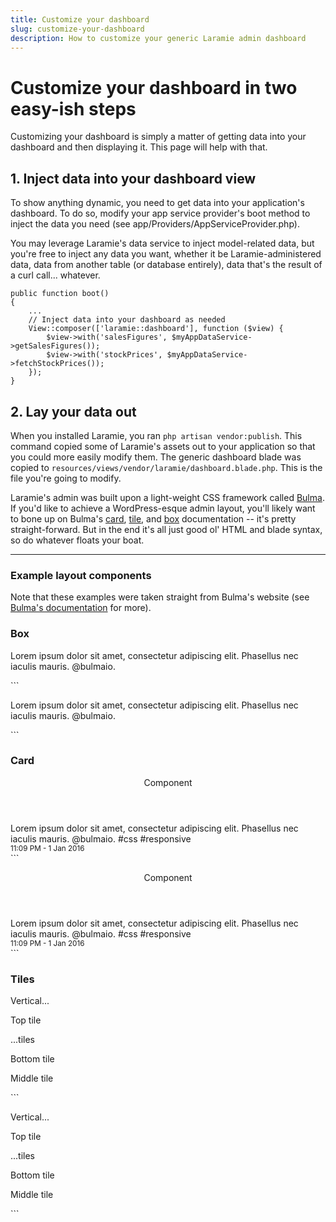 ```yaml
---
title: Customize your dashboard
slug: customize-your-dashboard
description: How to customize your generic Laramie admin dashboard
---
```


# Customize your dashboard <span class="subtitle">in two easy-ish steps</span>

Customizing your dashboard is simply a matter of getting data into your dashboard and then displaying it. This page will help with that.

## 1. Inject data into your dashboard view

To show anything dynamic, you need to get data into your application's dashboard. To do so, modify your app service provider's boot method to inject the data you need (see app/Providers/AppServiceProvider.php).

You may leverage Laramie's data service to inject model-related data, but you're free to inject any data you want, whether it be Laramie-administered data, data from another table (or database entirely), data that's the result of a curl call... whatever.

```
public function boot()
{
    ...
    // Inject data into your dashboard as needed
    View::composer(['laramie::dashboard'], function ($view) {
        $view->with('salesFigures', $myAppDataService->getSalesFigures());
        $view->with('stockPrices', $myAppDataService->fetchStockPrices());
    });
}
```

## 2. Lay your data out

When you installed Laramie, you ran `php artisan vendor:publish`. This command copied some of Laramie's assets out to your application so that you could more easily modify them. The generic dashboard blade was copied to `resources/views/vendor/laramie/dashboard.blade.php`. This is the file you're going to modify.

Laramie's admin was built upon a light-weight CSS framework called [Bulma](http://bulma.io/). If you'd like to achieve a WordPress-esque admin layout, you'll likely want to bone up on Bulma's [card](http://bulma.io/documentation/components/card/), [tile](http://bulma.io/documentation/layout/tiles/), and [box](http://bulma.io/documentation/elements/box/) documentation -- it's pretty straight-forward. But in the end it's all just good ol' HTML and blade syntax, so do whatever floats your boat.

-----

### Example layout components

Note that these examples were taken straight from Bulma's website (see [Bulma's documentation](http://bulma.io/) for more).

### Box
<div class="box">
    <p>Lorem ipsum dolor sit amet, consectetur adipiscing elit. Phasellus nec iaculis mauris. <a>@bulmaio</a>.</p>
</div>
```
<div class="box">
    <p>Lorem ipsum dolor sit amet, consectetur adipiscing elit. Phasellus nec iaculis mauris. <a>@bulmaio</a>.</p>
</div>
```

### Card
<div class="card">
    <header class="card-header">
        <p class="card-header-title">
            Component
        </p><a class="card-header-icon"><span class="icon"><i class="fa fa-angle-down"></i></span></a>
    </header>
    <div class="card-content">
        <div class="content">
            Lorem ipsum dolor sit amet, consectetur adipiscing elit. Phasellus nec iaculis mauris. <a>@bulmaio</a>.
            <a>#css</a> <a>#responsive</a><br>
            <small>11:09 PM - 1 Jan 2016</small>
        </div>
    </div>
</div>
```
<div class="card">
    <header class="card-header">
        <p class="card-header-title">
            Component
        </p><a class="card-header-icon"><span class="icon"><i class="fa fa-angle-down"></i></span></a>
    </header>
    <div class="card-content">
        <div class="content">
            Lorem ipsum dolor sit amet, consectetur adipiscing elit. Phasellus nec iaculis mauris. <a>@bulmaio</a>.
            <a>#css</a> <a>#responsive</a><br>
            <small>11:09 PM - 1 Jan 2016</small>
        </div>
    </div>
</div>
```

### Tiles
<div class="tile is-ancestor">
    <div class="tile is-vertical">
        <div class="tile">
            <div class="tile is-parent is-vertical">
                <article class="tile is-child notification is-primary">
                    <p class="title">Vertical...</p>
                    <p class="subtitle">Top tile</p>
                </article>
                <article class="tile is-child notification is-warning">
                    <p class="title">...tiles</p>
                    <p class="subtitle">Bottom tile</p>
                </article>
            </div>
            <div class="tile is-parent">
                <article class="tile is-child notification is-info">
                    <p class="title">Middle tile</p>
                </article>
            </div>
        </div>
    </div>
</div>
```
<div class="tile is-ancestor">
    <div class="tile is-vertical">
        <div class="tile">
            <div class="tile is-parent is-vertical">
                <article class="tile is-child notification is-primary">
                    <p class="title">Vertical...</p>
                    <p class="subtitle">Top tile</p>
                </article>
                <article class="tile is-child notification is-warning">
                    <p class="title">...tiles</p>
                    <p class="subtitle">Bottom tile</p>
                </article>
            </div>
            <div class="tile is-parent">
                <article class="tile is-child notification is-info">
                    <p class="title">Middle tile</p>
                </article>
            </div>
        </div>
    </div>
</div>
```